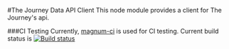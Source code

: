 #The Journey Data API Client
This node module provides a client for The Journey's api.

###CI Testing
Currently, [magnum-ci](http://magnum-ci.com) is used for CI testing.  Current 
build status is [![Build status](https://magnum-ci.com/status/7cb74408cec5a9f279142e3e04a4176a.png)](https://magnum-ci.com/projects/1744/summary)